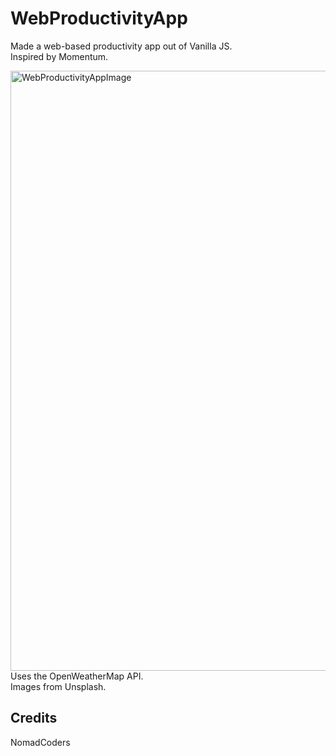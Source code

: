 # WebProductivityApp
Made a web-based productivity app out of Vanilla JS. </br>
Inspired by Momentum.

<img width="960" alt="WebProductivityAppImage" src="https://user-images.githubusercontent.com/46638829/180618874-aac3cad4-8b28-4cf4-b0cb-f4cac3a5be38.png"/>
Uses the OpenWeatherMap API. </br>
Images from Unsplash.

## Credits
NomadCoders
